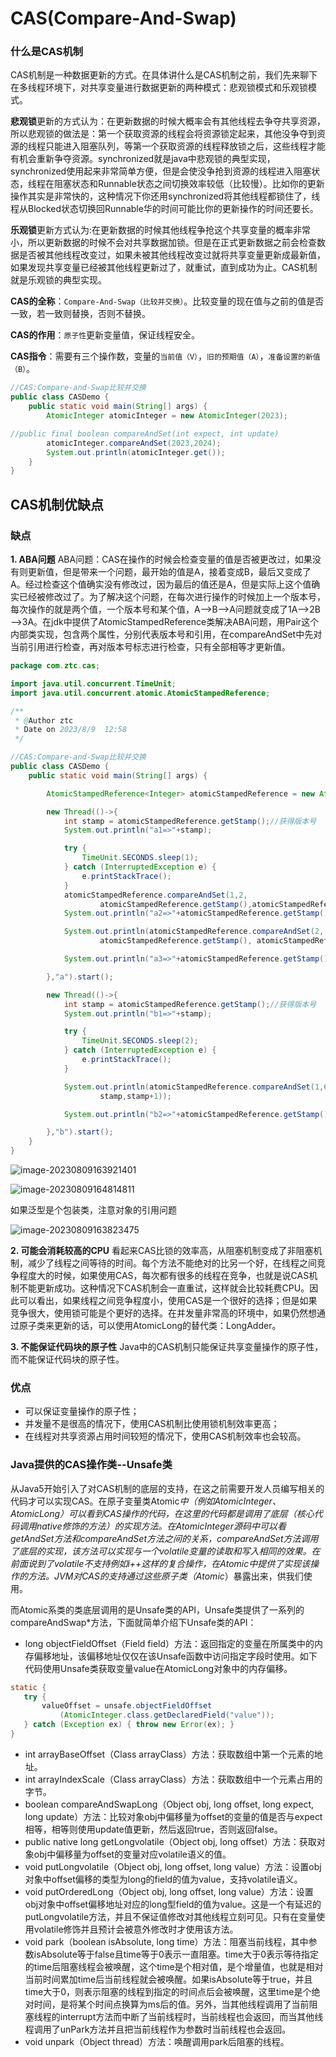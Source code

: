 # CAS(Compare-And-Swap)



### 什么是CAS机制

CAS机制是一种数据更新的方式。在具体讲什么是CAS机制之前，我们先来聊下在多线程环境下，对共享变量进行数据更新的两种模式：悲观锁模式和乐观锁模式。



**悲观锁**更新的方式认为：在更新数据的时候大概率会有其他线程去争夺共享资源，所以悲观锁的做法是：第一个获取资源的线程会将资源锁定起来，其他没争夺到资源的线程只能进入阻塞队列，等第一个获取资源的线程释放锁之后，这些线程才能有机会重新争夺资源。synchronized就是java中悲观锁的典型实现，synchronized使用起来非常简单方便，但是会使没争抢到资源的线程进入阻塞状态，线程在阻塞状态和Runnable状态之间切换效率较低（比较慢）。比如你的更新操作其实是非常快的，这种情况下你还用synchronized将其他线程都锁住了，线程从Blocked状态切换回Runnable华的时间可能比你的更新操作的时间还要长。

**乐观锁**更新方式认为:在更新数据的时候其他线程争抢这个共享变量的概率非常小，所以更新数据的时候不会对共享数据加锁。但是在正式更新数据之前会检查数据是否被其他线程改变过，如果未被其他线程改变过就将共享变量更新成最新值，如果发现共享变量已经被其他线程更新过了，就重试，直到成功为止。CAS机制就是乐观锁的典型实现。



**CAS的全称**：`Compare-And-Swap（比较并交换）`。比较变量的现在值与之前的值是否一致，若一致则替换，否则不替换。

**CAS的作用**：`原子性`更新变量值，保证线程安全。

**CAS指令**：需要有三个操作数，变量的`当前值（V）`，`旧的预期值（A）`，`准备设置的新值（B）`。

```java
//CAS:Compare-and-Swap比较并交换
public class CASDemo {
    public static void main(String[] args) {
        AtomicInteger atomicInteger = new AtomicInteger(2023);

//public final boolean compareAndSet(int expect, int update)
        atomicInteger.compareAndSet(2023,2024);
        System.out.println(atomicInteger.get());
    }
}
```



## CAS机制优缺点

### 缺点

**1. ABA问题**
ABA问题：CAS在操作的时候会检查变量的值是否被更改过，如果没有则更新值，但是带来一个问题，最开始的值是A，接着变成B，最后又变成了A。经过检查这个值确实没有修改过，因为最后的值还是A，但是实际上这个值确实已经被修改过了。为了解决这个问题，在每次进行操作的时候加上一个版本号，每次操作的就是两个值，一个版本号和某个值，A——>B——>A问题就变成了1A——>2B——>3A。在jdk中提供了AtomicStampedReference类解决ABA问题，用Pair这个内部类实现，包含两个属性，分别代表版本号和引用，在compareAndSet中先对当前引用进行检查，再对版本号标志进行检查，只有全部相等才更新值。

```java
package com.ztc.cas;

import java.util.concurrent.TimeUnit;
import java.util.concurrent.atomic.AtomicStampedReference;

/**
 * @Author ztc
 * Date on 2023/8/9  12:58
 */

//CAS:Compare-and-Swap比较并交换
public class CASDemo {
    public static void main(String[] args) {

        AtomicStampedReference<Integer> atomicStampedReference = new AtomicStampedReference<>(1, 1);

        new Thread(()->{
            int stamp = atomicStampedReference.getStamp();//获得版本号
            System.out.println("a1=>"+stamp);

            try {
                TimeUnit.SECONDS.sleep(1);
            } catch (InterruptedException e) {
                e.printStackTrace();
            }
            atomicStampedReference.compareAndSet(1,2,
                    atomicStampedReference.getStamp(),atomicStampedReference.getStamp()+1);
            System.out.println("a2=>"+atomicStampedReference.getStamp());

            System.out.println(atomicStampedReference.compareAndSet(2, 1,
                    atomicStampedReference.getStamp(), atomicStampedReference.getStamp() + 1));

            System.out.println("a3=>"+atomicStampedReference.getStamp());

        },"a").start();

        new Thread(()->{
            int stamp = atomicStampedReference.getStamp();//获得版本号
            System.out.println("b1=>"+stamp);

            try {
                TimeUnit.SECONDS.sleep(2);
            } catch (InterruptedException e) {
                e.printStackTrace();
            }

            System.out.println(atomicStampedReference.compareAndSet(1,6,
                    stamp,stamp+1));

            System.out.println("b2=>"+atomicStampedReference.getStamp());

        },"b").start();
    }
}

```

![image-20230809163921401](C:/Users/DELL/AppData/Roaming/Typora/typora-user-images/image-20230809163921401.png)

![image-20230809164814811](C:/Users/DELL/AppData/Roaming/Typora/typora-user-images/image-20230809164814811.png)

如果泛型是个包装类，注意对象的引用问题

![image-20230809163823475](C:/Users/DELL/AppData/Roaming/Typora/typora-user-images/image-20230809163823475.png)

**2. 可能会消耗较高的CPU**
看起来CAS比锁的效率高，从阻塞机制变成了非阻塞机制，减少了线程之间等待的时间。每个方法不能绝对的比另一个好，在线程之间竞争程度大的时候，如果使用CAS，每次都有很多的线程在竞争，也就是说CAS机制不能更新成功。这种情况下CAS机制会一直重试，这样就会比较耗费CPU。因此可以看出，如果线程之间竞争程度小，使用CAS是一个很好的选择；但是如果竞争很大，使用锁可能是个更好的选择。在并发量非常高的环境中，如果仍然想通过原子类来更新的话，可以使用AtomicLong的替代类：LongAdder。

**3. 不能保证代码块的原子性**
Java中的CAS机制只能保证共享变量操作的原子性，而不能保证代码块的原子性。



### 优点

- 可以保证变量操作的原子性；
- 并发量不是很高的情况下，使用CAS机制比使用锁机制效率更高；
- 在线程对共享资源占用时间较短的情况下，使用CAS机制效率也会较高。



### Java提供的CAS操作类--Unsafe类

从Java5开始引入了对CAS机制的底层的支持，在这之前需要开发人员编写相关的代码才可以实现CAS。在原子变量类Atomic*中（例如AtomicInteger、AtomicLong）可以看到CAS操作的代码，在这里的代码都是调用了底层（核心代码调用native修饰的方法）的实现方法。在AtomicInteger源码中可以看getAndSet方法和compareAndSet方法之间的关系，compareAndSet方法调用了底层的实现，该方法可以实现与一个volatile变量的读取和写入相同的效果。在前面说到了volatile不支持例如i++这样的复合操作，在Atomic中提供了实现该操作的方法。JVM对CAS的支持通过这些原子类（Atomic*）暴露出来，供我们使用。

而Atomic系类的类底层调用的是Unsafe类的API，Unsafe类提供了一系列的compareAndSwap*方法，下面就简单介绍下Unsafe类的API：

- long objectFieldOffset（Field field）方法：返回指定的变量在所属类中的内存偏移地址，该偏移地址仅仅在该Unsafe函数中访问指定字段时使用。如下代码使用Unsafe类获取变量value在AtomicLong对象中的内存偏移。

```java
static {
   try {
       valueOffset = unsafe.objectFieldOffset
           (AtomicInteger.class.getDeclaredField("value"));
   } catch (Exception ex) { throw new Error(ex); }
}
```

- int arrayBaseOffset（Class arrayClass）方法：获取数组中第一个元素的地址。
- int arrayIndexScale（Class arrayClass）方法：获取数组中一个元素占用的字节。
- boolean compareAndSwapLong（Object obj, long offset, long expect, long update）方法：比较对象obj中偏移量为offset的变量的值是否与expect相等，相等则使用update值更新，然后返回true，否则返回false。
- public native long getLongvolatile（Object obj, long offset）方法：获取对象obj中偏移量为offset的变量对应volatile语义的值。
- void putLongvolatile（Object obj, long offset, long value）方法：设置obj对象中offset偏移的类型为long的field的值为value，支持volatile语义。
- void putOrderedLong（Object obj, long offset, long value）方法：设置obj对象中offset偏移地址对应的long型field的值为value。这是一个有延迟的putLongvolatile方法，并且不保证值修改对其他线程立刻可见。只有在变量使用volatile修饰并且预计会被意外修改时才使用该方法。
- void park（boolean isAbsolute, long time）方法：阻塞当前线程，其中参数isAbsolute等于false且time等于0表示一直阻塞。time大于0表示等待指定的time后阻塞线程会被唤醒，这个time是个相对值，是个增量值，也就是相对当前时间累加time后当前线程就会被唤醒。如果isAbsolute等于true，并且time大于0，则表示阻塞的线程到指定的时间点后会被唤醒，这里time是个绝对时间，是将某个时间点换算为ms后的值。另外，当其他线程调用了当前阻塞线程的interrupt方法而中断了当前线程时，当前线程也会返回，而当其他线程调用了unPark方法并且把当前线程作为参数时当前线程也会返回。
- void unpark（Object thread）方法：唤醒调用park后阻塞的线程。
